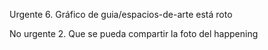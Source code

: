 Urgente
6. Gráfico de guia/espacios-de-arte está roto

No urgente
2. Que se pueda compartir la foto del happening